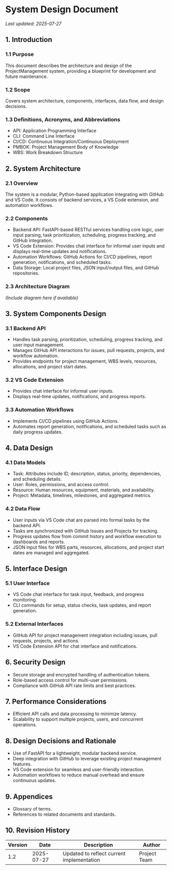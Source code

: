 # System Design Document

*Last updated: 2025-07-27*

## 1. Introduction

### 1.1 Purpose
This document describes the architecture and design of the ProjectManagement system, providing a blueprint for development and future maintenance.

### 1.2 Scope
Covers system architecture, components, interfaces, data flow, and design decisions.

### 1.3 Definitions, Acronyms, and Abbreviations
- API: Application Programming Interface
- CLI: Command Line Interface
- CI/CD: Continuous Integration/Continuous Deployment
- PMBOK: Project Management Body of Knowledge
- WBS: Work Breakdown Structure

## 2. System Architecture

### 2.1 Overview
The system is a modular, Python-based application integrating with GitHub and VS Code. It consists of backend services, a VS Code extension, and automation workflows.

### 2.2 Components
- Backend API: FastAPI-based RESTful services handling core logic, user input parsing, task prioritization, scheduling, progress tracking, and GitHub integration.
- VS Code Extension: Provides chat interface for informal user inputs and displays real-time updates and notifications.
- Automation Workflows: GitHub Actions for CI/CD pipelines, report generation, notifications, and scheduled tasks.
- Data Storage: Local project files, JSON input/output files, and GitHub repositories.

### 2.3 Architecture Diagram
*(Include diagram here if available)*

## 3. System Components Design

### 3.1 Backend API
- Handles task parsing, prioritization, scheduling, progress tracking, and user input management.
- Manages GitHub API interactions for issues, pull requests, projects, and workflow automation.
- Provides endpoints for project management, WBS levels, resources, allocations, and project start dates.

### 3.2 VS Code Extension
- Provides chat interface for informal user inputs.
- Displays real-time updates, notifications, and progress reports.

### 3.3 Automation Workflows
- Implements CI/CD pipelines using GitHub Actions.
- Automates report generation, notifications, and scheduled tasks such as daily progress updates.

## 4. Data Design

### 4.1 Data Models
- Task: Attributes include ID, description, status, priority, dependencies, and scheduling details.
- User: Roles, permissions, and access control.
- Resource: Human resources, equipment, materials, and availability.
- Project: Metadata, timelines, milestones, and aggregated metrics.

### 4.2 Data Flow
- User inputs via VS Code chat are parsed into formal tasks by the backend API.
- Tasks are synchronized with GitHub Issues and Projects for tracking.
- Progress updates flow from commit history and workflow execution to dashboards and reports.
- JSON input files for WBS parts, resources, allocations, and project start dates are managed and aggregated.

## 5. Interface Design

### 5.1 User Interface
- VS Code chat interface for task input, feedback, and progress monitoring.
- CLI commands for setup, status checks, task updates, and report generation.

### 5.2 External Interfaces
- GitHub API for project management integration including issues, pull requests, projects, and actions.
- VS Code Extension API for chat interface and notifications.

## 6. Security Design

- Secure storage and encrypted handling of authentication tokens.
- Role-based access control for multi-user permissions.
- Compliance with GitHub API rate limits and best practices.

## 7. Performance Considerations

- Efficient API calls and data processing to minimize latency.
- Scalability to support multiple projects, users, and concurrent operations.

## 8. Design Decisions and Rationale

- Use of FastAPI for a lightweight, modular backend service.
- Deep integration with GitHub to leverage existing project management features.
- VS Code extension for seamless and user-friendly interaction.
- Automation workflows to reduce manual overhead and ensure continuous updates.

## 9. Appendices

- Glossary of terms.
- References to related documents and standards.

## 10. Revision History

| Version | Date       | Description               | Author       |
|---------|------------|---------------------------|--------------|
| 1.2     | 2025-07-27 | Updated to reflect current implementation | Project Team |
